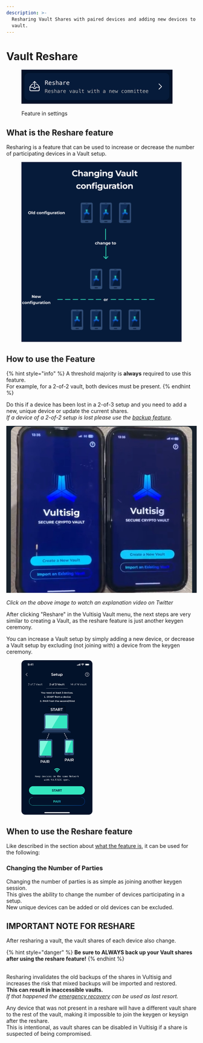 ```yaml
---
description: >-
  Resharing Vault Shares with paired devices and adding new devices to the
  vault.
---
```


# Vault Reshare

<figure><img src="../../.gitbook/assets/image (1).png" alt=""><figcaption><p>Feature in settings</p></figcaption></figure>

## What is the Reshare feature

Resharing is a feature that can be used to increase or decrease the number of participating devices in a Vault setup.

<figure><img src="../../.gitbook/assets/Reshare.png" alt="" width="563"><figcaption></figcaption></figure>

## How to use the Feature

{% hint style="info" %}
A threshold majority is **always** required to use this feature.\
For example, for a 2-of-2 vault, both devices must be present.
{% endhint %}

Do this if a device has been lost in a 2-of-3 setup and you need to add a new, unique device or update the current shares.\
_If a device of a 2-of-2 setup is lost please use the_ [_backup feature_](vault-backup.md)_._

[![](../../.gitbook/assets/TwitterVideoThumbnail.jpeg)](https://twitter.com/iceman00008/status/1825339005673857356/video/1)

_Click on the above image to watch an explanation video on Twitter_

After clicking "Reshare" in the Vultisig Vault menu, the next steps are very similar to creating a Vault, as the reshare feature is just another keygen ceremony.&#x20;

You can increase a Vault setup by simply adding a new device, or decrease a Vault setup by excluding (not joining with) a device from the keygen ceremony.

<figure><img src="../../.gitbook/assets/3.png" alt="" width="188"><figcaption></figcaption></figure>

## When to use the Reshare feature

Like described in the section about [what the feature is](vault-reshare.md#what-is-the-reshare-feature), it can be used for the following:&#x20;

### Changing the Number of Parties

Changing the number of parties is as simple as joining another keygen session.\
This gives the ability to change the number of devices participating in a setup.\
New unique devices can be added or old devices can be excluded.

## **IMPORTANT NOTE FOR RESHARE**

After resharing a vault, the vault shares of each device also change.

{% hint style="danger" %}
**Be sure to ALWAYS back up your Vault shares after using the reshare feature!**
{% endhint %}

\
Resharing invalidates the old backups of the shares in Vultisig and increases the risk that mixed backups will be imported and restored.\
**This can result in inaccessible vaults.**\
_If that happened the_ [_emergency recovery_](../../threshold-signature-scheme/emergency-recovery.md) _can be used as last resort._

Any device that was not present in a reshare will have a different vault share to the rest of the vault, making it impossible to join the keygen or keysign after the reshare.\
This is intentional, as vault shares can be disabled in Vultisig if a share is suspected of being compromised.
